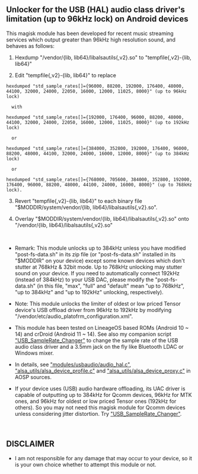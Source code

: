 ## Unlocker for the USB (HAL) audio class driver's limitation (up to 96kHz lock) on Android devices

This magisk module has been developed for recent music streaming services which output greater than 96kHz high resolution sound, and behaves as follows:

1. Hexdump "/vendor/{lib, lib64}/libalsautils{,v2}.so" to "tempfile{,v2}-{lib, lib64}"
       
2. Edit "tempfile{,v2}-{lib, lib64}" to replace

```
hexdumped "std_sample_rates[]={96000, 88200, 192000, 176400, 48000, 44100, 32000, 24000, 22050, 16000, 12000, 11025, 8000}" (up to 96kHz lock)

  with

hexdumped "std_sample_rates[]={192000, 176400, 96000, 88200, 48000, 44100, 32000, 24000, 22050, 16000, 12000, 11025, 8000}" (up to 192kHz lock)	

  or

hexdumped "std_sample_rates[]={384000, 352800, 192000, 176400, 96000, 88200, 48000, 44100, 32000, 24000, 16000, 12000, 8000}" (up to 384kHz lock)

  or

hexdumped "std_sample_rates[]={768000, 705600, 384000, 352800, 192000, 176400, 96000, 88200, 48000, 44100, 24000, 16000, 8000}" (up to 768kHz lock).
```

3. Revert "tempfile{,v2}-{lib, lib64}" to each binary file "$MODDIR/system/vendor/{lib, lib64}/libalsautils{,v2}.so".

4. Overlay "$MODDIR/system/vendor/{lib, lib64}/libalsautils{,v2}.so" onto "/vendor/{lib, lib64}/libalsautils{,v2}.so"
</br>

* Remark: This module unlocks up to 384kHz unless you have modified "post-fs-data.sh" in its zip file (or "post-fs-data.sh" installed in its "$MODDIR" on your device) except some known devices which don't stutter at 768kHz & 32bit mode. Up to 768kHz unlocking may stutter sound on your device. If you need to automatically connect 192kHz (instead of 384kHz) to your USB DAC, please modify the "post-fs-data.sh" (in this file, "max", "full" and "default" mean "up to 768kHz", "up to 384kHz" and "up to 192kHz" unlocking, respectively).

* Note: This module unlocks the limiter of oldest or low priced Tensor device's USB offload driver from 96kHz to 192kHz by modifying "/vendor/etc/audio_platofrm_configuration.xml".

* This module has been tested on LineageOS based ROMs (Android 10 ~ 14) and crDroid (Android 11 ~ 14). See also my companion script ["USB_SampleRate_Changer"](https://github.com/yzyhk904/USB_SampleRate_Changer) to change the sample rate of the USB audio class driver and a 3.5mm jack on the fly like Bluetooth LDAC or Windows mixer.
* In details, see ["modules/usbaudio/audio_hal.c"](https://android.googlesource.com/platform/hardware/libhardware/+/master/modules/usbaudio/audio_hal.c), ["alsa_utils/alsa_device_profile.c"](https://android.googlesource.com/platform/system/media/+/master/alsa_utils/alsa_device_profile.c) and ["alsa_utils/alsa_device_proxy.c"](https://android.googlesource.com/platform/system/media/+/master/alsa_utils/alsa_device_proxy.c) in AOSP sources.
* If your device uses (USB) audio hardware offloading, its UAC driver is capable of outputting up to 384kHz for Qcomm devices, 96kHz for MTK ones, and 96kHz for oldest or low priced Tensor ones (192kHz for others). So you may not need this magisk module for Qcomm devices unless considering jitter distortion. Try ["USB_SampleRate_Changer"](https://github.com/yzyhk904/USB_SampleRate_Changer).
<br/>

## DISCLAIMER

* I am not responsible for any damage that may occur to your device, so it is your own choice whether to attempt this module or not.

##
